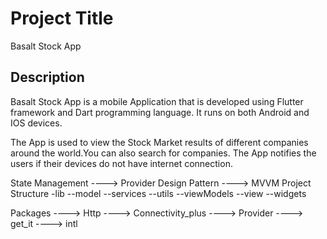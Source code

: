 # Project Title

Basalt Stock App 

## Description

Basalt Stock App is a mobile Application that is developed using Flutter framework and Dart programming language. It runs on both Android and IOS devices.

The App is used to view the Stock Market results of different companies around the world.You can also search for companies. The App notifies the users if their devices do not have internet connection.


State Management
                ----> Provider
Design Pattern
                ----> MVVM
Project Structure
                -lib
                    --model
                    --services
                    --utils
                    --viewModels
                    --view
                    --widgets


Packages
                ----> Http
                ----> Connectivity_plus
                ----> Provider
                ----> get_it
                ----> intl

 


